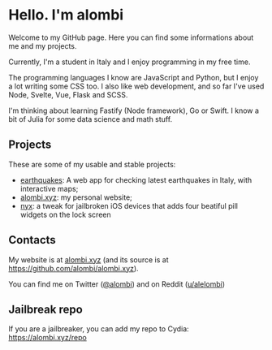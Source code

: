 # Hello. I'm alombi
Welcome to my GitHub page. Here you can find some informations about me and my projects.

Currently, I'm a student in Italy and I enjoy programming in my free time.

The programming languages I know are JavaScript and Python, but I enjoy a lot writing some CSS too.
I also like web development, and so far I've used Node, Svelte, Vue, Flask and SCSS.

I'm thinking about learning Fastify (Node framework), Go or Swift. I know a bit of Julia for some data science and math stuff.

## Projects
These are some of my usable and stable projects:
* [earthquakes](https://github.com/alombi/earthquakes): A web app for checking latest earthquakes in Italy, with interactive maps;
* [alombi.xyz](https://github.com/alombi/alombi.xyz): my personal website;
* [nyx](https://github.com/alombi/nyx): a tweak for jailbroken iOS devices that adds four beatiful pill widgets on the lock screen

## Contacts
My website is at [alombi.xyz](alombi.xyz) (and its source is at https://github.com/alombi/alombi.xyz).

You can find me on Twitter ([@alombi](https://twitter.com/al0mbi)) and on Reddit ([u/alelombi](https://www.reddit.com/user/alelombi))

## Jailbreak repo
If you are a jailbreaker, you can add my repo to Cydia: https://alombi.xyz/repo
